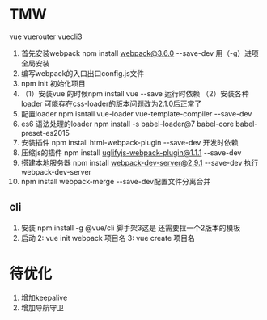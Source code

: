 # TMW
vue vuerouter vuecli3

1. 首先安装webpack npm install webpack@3.6.0 --save-dev 用（-g）进项全局安装
2. 编写webpack的入口出口config.js文件
3. npm init 初始化项目
4. （1）安装vue  的时候npm install vue --save 运行时依赖
   （2）安装各种loader 
   可能存在css-loader的版本问题改为2.1.0后正常了
5. 配置loader  npm isntall vue-loader vue-template-compiler --save-dev
6. es6 语法处理的loader npm install -s babel-loader@7 babel-core babel-preset-es2015
7. 安装插件 npm install html-webpack-plugin --save-dev 开发时依赖 
8. 压缩js的插件 npm install uglifyjs-webpack-plugin@1.1.1 --save-dev
9. 搭建本地服务器 npm install webpack-dev-server@2.9.1 --save-dev 执行 webpack-dev-server
10. npm install webpack-merge --save-dev配置文件分离合并

## cli
1. 安装 npm install -g @vue/cli 脚手架3这是 还需要拉一个2版本的模板 
2. 启动 2: vue init webpack 项目名 3: vue create 项目名


# 待优化
1. 增加keepalive
2. 增加导航守卫
